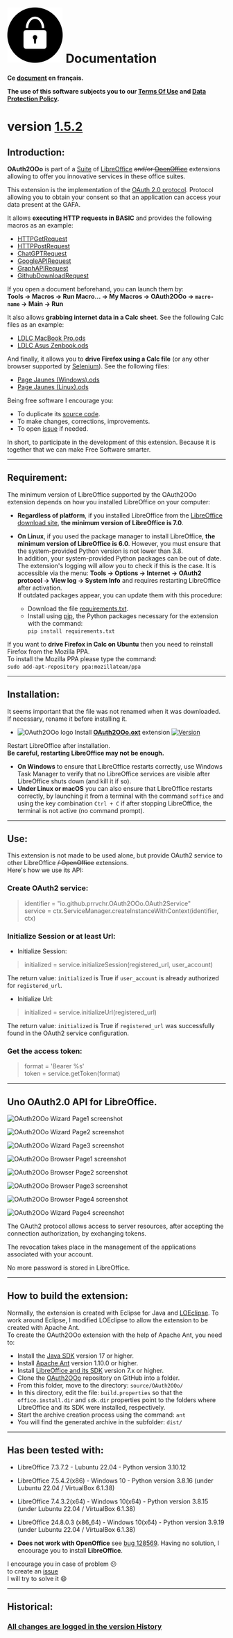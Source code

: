 <!--
╔════════════════════════════════════════════════════════════════════════════════════╗
║                                                                                    ║
║   Copyright (c) 2020-25 https://prrvchr.github.io                                  ║
║                                                                                    ║
║   Permission is hereby granted, free of charge, to any person obtaining            ║
║   a copy of this software and associated documentation files (the "Software"),     ║
║   to deal in the Software without restriction, including without limitation        ║
║   the rights to use, copy, modify, merge, publish, distribute, sublicense,         ║
║   and/or sell copies of the Software, and to permit persons to whom the Software   ║
║   is furnished to do so, subject to the following conditions:                      ║
║                                                                                    ║
║   The above copyright notice and this permission notice shall be included in       ║
║   all copies or substantial portions of the Software.                              ║
║                                                                                    ║
║   THE SOFTWARE IS PROVIDED "AS IS", WITHOUT WARRANTY OF ANY KIND,                  ║
║   EXPRESS OR IMPLIED, INCLUDING BUT NOT LIMITED TO THE WARRANTIES                  ║
║   OF MERCHANTABILITY, FITNESS FOR A PARTICULAR PURPOSE AND NONINFRINGEMENT.        ║
║   IN NO EVENT SHALL THE AUTHORS OR COPYRIGHT HOLDERS BE LIABLE FOR ANY             ║
║   CLAIM, DAMAGES OR OTHER LIABILITY, WHETHER IN AN ACTION OF CONTRACT,             ║
║   TORT OR OTHERWISE, ARISING FROM, OUT OF OR IN CONNECTION WITH THE SOFTWARE       ║
║   OR THE USE OR OTHER DEALINGS IN THE SOFTWARE.                                    ║
║                                                                                    ║
╚════════════════════════════════════════════════════════════════════════════════════╝
-->
# [![OAuth2OOo logo][1]][2] Documentation

**Ce [document][3] en français.**

**The use of this software subjects you to our [Terms Of Use][4] and [Data Protection Policy][5].**

# version [1.5.2][6]

## Introduction:

**OAuth2OOo** is part of a [Suite][7] of [LibreOffice][8] ~~and/or [OpenOffice][9]~~ extensions allowing to offer you innovative services in these office suites.

This extension is the implementation of the [OAuth 2.0 protocol][10]. Protocol allowing you to obtain your consent so that an application can access your data present at the GAFA.

It allows **executing HTTP requests in BASIC** and provides the following macros as an example:
- [HTTPGetRequest][11]
- [HTTPPostRequest][12]
- [ChatGPTRequest][13]
- [GoogleAPIRequest][14]
- [GraphAPIRequest][15]
- [GithubDownloadRequest][16]

If you open a document beforehand, you can launch them by:  
**Tools -> Macros -> Run Macro... -> My Macros -> OAuth2OOo -> `macro-name` -> Main -> Run**

It also allows **grabbing internet data in a Calc sheet**. See the following Calc files as an example:
- [LDLC MacBook Pro.ods][17]
- [LDLC Asus Zenbook.ods][18]

And finally, it allows you to **drive Firefox using a Calc file** (or any other browser supported by [Selenium][19]). See the following files:
- [Page Jaunes (Windows).ods][20]
- [Page Jaunes (Linux).ods][21]

Being free software I encourage you:
- To duplicate its [source code][22].
- To make changes, corrections, improvements.
- To open [issue][23] if needed.

In short, to participate in the development of this extension.
Because it is together that we can make Free Software smarter.

___

## Requirement:

The minimum version of LibreOffice supported by the OAuth2OOo extension depends on how you installed LibreOffice on your computer:

- **Regardless of platform**, if you installed LibreOffice from the [LibreOffice download site][24], **the minimum version of LibreOffice is 7.0**.

- **On Linux**, if you used the package manager to install LibreOffice, **the minimum version of LibreOffice is 6.0**. However, you must ensure that the system-provided Python version is not lower than 3.8.  
In addition, your system-provided Python packages can be out of date. The extension's logging will allow you to check if this is the case. It is accessible via the menu: **Tools -> Options -> Internet -> OAuth2 protocol -> View log -> System Info** and requires restarting LibreOffice after activation.  
If outdated packages appear, you can update them with this procedure:  
    - Download the file [requirements.txt][25].
    - Install using [pip][26], the Python packages necessary for the extension with the command:  
    `pip install requirements.txt`

If you want to **drive Firefox in Calc on Ubuntu** then you need to reinstall Firefox from the Mozilla PPA.  
To install the Mozilla PPA please type the command:  
`sudo add-apt-repository ppa:mozillateam/ppa`

___

## Installation:

It seems important that the file was not renamed when it was downloaded.  
If necessary, rename it before installing it.

- ![OAuth2OOo logo][27] Install **[OAuth2OOo.oxt][28]** extension [![Version][29]][28]

Restart LibreOffice after installation.  
**Be careful, restarting LibreOffice may not be enough.**
- **On Windows** to ensure that LibreOffice restarts correctly, use Windows Task Manager to verify that no LibreOffice services are visible after LibreOffice shuts down (and kill it if so).
- **Under Linux or macOS** you can also ensure that LibreOffice restarts correctly, by launching it from a terminal with the command `soffice` and using the key combination `Ctrl + C` if after stopping LibreOffice, the terminal is not active (no command prompt).

___

## Use:

This extension is not made to be used alone, but provide OAuth2 service to other LibreOffice ~~/ OpenOffice~~ extensions.  
Here's how we use its API:

### Create OAuth2 service:

> identifier = "io.github.prrvchr.OAuth2OOo.OAuth2Service"  
> service = ctx.ServiceManager.createInstanceWithContext(identifier, ctx)

### Initialize Session or at least Url:

- Initialize Session: 

> initialized = service.initializeSession(registered_url, user_account)

The return value: `initialized` is True if `user_account` is already authorized for `registered_url`.

- Initialize Url:

> initialized = service.initializeUrl(registered_url)

The return value: `initialized` is True if `registered_url` was successfully found in the OAuth2 service configuration.

### Get the access token:

> format = 'Bearer %s'  
> token = service.getToken(format)

___

## Uno OAuth2.0 API for LibreOffice.

![OAuth2OOo Wizard Page1 screenshot][30]

![OAuth2OOo Wizard Page2 screenshot][31]

![OAuth2OOo Wizard Page3 screenshot][32]

![OAuth2OOo Browser Page1 screenshot][33]

![OAuth2OOo Browser Page2 screenshot][34]

![OAuth2OOo Browser Page3 screenshot][35]

![OAuth2OOo Browser Page4 screenshot][36]

![OAuth2OOo Wizard Page4 screenshot][37]

The OAuth2 protocol allows access to server resources, after accepting the connection authorization, by exchanging tokens.

The revocation takes place in the management of the applications associated with your account.

No more password is stored in LibreOffice.

___

## How to build the extension:

Normally, the extension is created with Eclipse for Java and [LOEclipse][38]. To work around Eclipse, I modified LOEclipse to allow the extension to be created with Apache Ant.  
To create the OAuth2OOo extension with the help of Apache Ant, you need to:
- Install the [Java SDK][39] version 17 or higher.
- Install [Apache Ant][40] version 1.10.0 or higher.
- Install [LibreOffice and its SDK][41] version 7.x or higher.
- Clone the [OAuth2OOo][42] repository on GitHub into a folder.
- From this folder, move to the directory: `source/OAuth2OOo/`
- In this directory, edit the file: `build.properties` so that the `office.install.dir` and `sdk.dir` properties point to the folders where LibreOffice and its SDK were installed, respectively.
- Start the archive creation process using the command: `ant`
- You will find the generated archive in the subfolder: `dist/`

___

## Has been tested with:

* LibreOffice 7.3.7.2 - Lubuntu 22.04 - Python version 3.10.12

* LibreOffice 7.5.4.2(x86) - Windows 10 - Python version 3.8.16 (under Lubuntu 22.04 / VirtualBox 6.1.38)

* LibreOffice 7.4.3.2(x64) - Windows 10(x64) - Python version 3.8.15 (under Lubuntu 22.04 / VirtualBox 6.1.38)

* LibreOffice 24.8.0.3 (x86_64) - Windows 10(x64) - Python version 3.9.19 (under Lubuntu 22.04 / VirtualBox 6.1.38)

* **Does not work with OpenOffice** see [bug 128569][43]. Having no solution, I encourage you to install **LibreOffice**.

I encourage you in case of problem :confused:  
to create an [issue][23]  
I will try to solve it :smile:

___

## Historical:

### [All changes are logged in the version History][44]

[1]: </img/oauth2.svg#collapse>
[2]: <https://prrvchr.github.io/OAuth2OOo/>
[3]: <https://prrvchr.github.io/OAuth2OOo/README_fr>
[4]: <https://prrvchr.github.io/OAuth2OOo/source/OAuth2OOo/registration/TermsOfUse_en>
[5]: <https://prrvchr.github.io/OAuth2OOo/source/OAuth2OOo/registration/PrivacyPolicy_en>
[6]: <https://prrvchr.github.io/OAuth2OOo/CHANGELOG#what-has-been-done-for-version-152>
[7]: <https://prrvchr.github.io>
[8]: <https://www.libreoffice.org/download/download/>
[9]: <https://www.openoffice.org/download/index.html>
[10]: <https://en.wikipedia.org/wiki/OAuth>
[11]: <https://github.com/prrvchr/OAuth2OOo/blob/master/source/OAuth2OOo/OAuth2OOo/HTTPGetRequest.xba>
[12]: <https://github.com/prrvchr/OAuth2OOo/blob/master/source/OAuth2OOo/OAuth2OOo/HTTPPostRequest.xba>
[13]: <https://github.com/prrvchr/OAuth2OOo/blob/master/source/OAuth2OOo/OAuth2OOo/ChatGPTRequest.xba>
[14]: <https://github.com/prrvchr/OAuth2OOo/blob/master/source/OAuth2OOo/OAuth2OOo/GoogleAPIRequest.xba>
[15]: <https://github.com/prrvchr/OAuth2OOo/blob/master/source/OAuth2OOo/OAuth2OOo/GraphAPIRequest.xba>
[16]: <https://github.com/prrvchr/OAuth2OOo/blob/master/source/OAuth2OOo/OAuth2OOo/GithubDownloadRequest.xba>
[17]: <https://github.com/prrvchr/OAuth2OOo/releases/latest/download/LDLC-MacBook-Pro.ods>
[18]: <https://github.com/prrvchr/OAuth2OOo/releases/latest/download/LDLC-Asus-Zenbook.ods>
[19]: <https://pypi.org/project/selenium/4.16.0/>
[20]: <https://github.com/prrvchr/OAuth2OOo/releases/latest/download/Page-Jaunes-Windows.ods>
[21]: <https://github.com/prrvchr/OAuth2OOo/releases/latest/download/Page-Jaunes-Linux.ods>
[22]: <https://github.com/prrvchr/OAuth2OOo>
[23]: <https://github.com/prrvchr/OAuth2OOo/issues/new>
[24]: <https://www.libreoffice.org/download/download-libreoffice/>
[25]: <https://github.com/prrvchr/OAuth2OOo/releases/latest/download/requirements.txt>
[26]: <https://packaging.python.org/en/latest/tutorials/installing-packages/#use-pip-for-installing>
[27]: <https://prrvchr.github.io/OAuth2OOo/img/OAuth2OOo.svg#middle>
[28]: <https://github.com/prrvchr/OAuth2OOo/releases/latest/download/OAuth2OOo.oxt>
[29]: <https://img.shields.io/github/downloads/prrvchr/OAuth2OOo/latest/total?label=v1.5.2#right>
[30]: <https://prrvchr.github.io/OAuth2OOo/img/OAuth2Wizard1.png>
[31]: <https://prrvchr.github.io/OAuth2OOo/img/OAuth2Wizard2.png>
[32]: <https://prrvchr.github.io/OAuth2OOo/img/OAuth2Wizard3.png>
[33]: <https://prrvchr.github.io/OAuth2OOo/img/OAuth2Wizard4.png>
[34]: <https://prrvchr.github.io/OAuth2OOo/img/OAuth2Wizard5.png>
[35]: <https://prrvchr.github.io/OAuth2OOo/img/OAuth2Wizard6.png>
[36]: <https://prrvchr.github.io/OAuth2OOo/img/OAuth2Wizard7.png>
[37]: <https://prrvchr.github.io/OAuth2OOo/img/OAuth2Wizard8.png>
[38]: <https://github.com/LibreOffice/loeclipse>
[39]: <https://adoptium.net/temurin/releases/?version=8&package=jdk>
[40]: <https://ant.apache.org/manual/install.html>
[41]: <https://downloadarchive.documentfoundation.org/libreoffice/old/7.6.7.2/>
[42]: <https://github.com/prrvchr/OAuth2OOo.git>
[43]: <https://bz.apache.org/ooo/show_bug.cgi?id=128569>
[44]: <https://prrvchr.github.io/OAuth2OOo/CHANGELOG>
